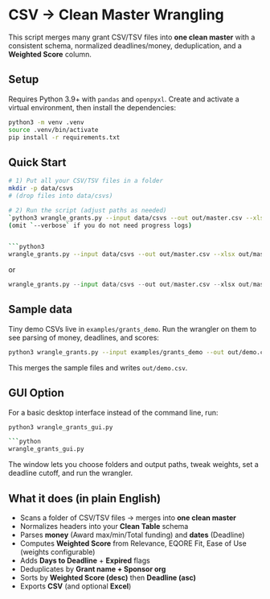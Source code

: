 # CSV → Clean Master Wrangling

This script merges many grant CSV/TSV files into **one clean master** with a consistent schema, normalized deadlines/money, deduplication, and a **Weighted Score** column.

## Setup

Requires Python 3.9+ with `pandas` and `openpyxl`.
Create and activate a virtual environment, then install the dependencies:

```bash
python3 -m venv .venv
source .venv/bin/activate
pip install -r requirements.txt
```

## Quick Start

```bash
# 1) Put all your CSV/TSV files in a folder
mkdir -p data/csvs
# (drop files into data/csvs)

# 2) Run the script (adjust paths as needed)
`python3 wrangle_grants.py --input data/csvs --out out/master.csv --xlsx out/master.xlsx --weights 0.4 0.4 0.2 --deadline-cutoff today --print-summary --verbose`
(omit `--verbose` if you do not need progress logs)


```python3 
wrangle_grants.py --input data/csvs --out out/master.csv --xlsx out/master.xlsx --weights 0.4 0.4 0.2 --deadline-cutoff today --print-summary --verbose
```
or

```python 
wrangle_grants.py --input data/csvs --out out/master.csv --xlsx out/master.xlsx --weights 0.4 0.4 0.2 --deadline-cutoff today --print-summary --verbose
```

## Sample data

Tiny demo CSVs live in `examples/grants_demo`. Run the wrangler on them to see
parsing of money, deadlines, and scores:

```bash
python3 wrangle_grants.py --input examples/grants_demo --out out/demo.csv --print-summary
```

This merges the sample files and writes `out/demo.csv`.

## GUI Option

For a basic desktop interface instead of the command line, run:

```bash
python3 wrangle_grants_gui.py

```python 
wrangle_grants_gui.py
```

The window lets you choose folders and output paths, tweak weights, set a deadline cutoff, and run the wrangler.

## What it does (in plain English)

* Scans a folder of CSV/TSV files → merges into **one clean master**
* Normalizes headers into your **Clean Table** schema
* Parses **money** (Award max/min/Total funding) and **dates** (Deadline)
* Computes **Weighted Score** from Relevance, EQORE Fit, Ease of Use (weights configurable)
* Adds **Days to Deadline** + **Expired** flags
* Deduplicates by **Grant name + Sponsor org**
* Sorts by **Weighted Score (desc)** then **Deadline (asc)**
* Exports **CSV** (and optional **Excel**)

